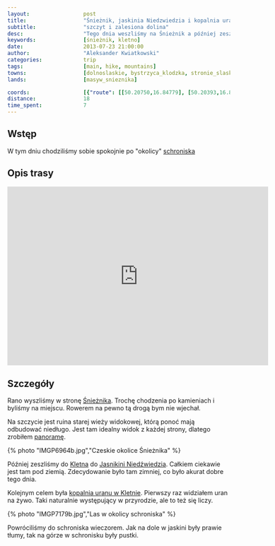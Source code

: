 ```yaml
---
layout:                 post
title:                  "Śnieżnik, jaskinia Niedzwiedzia i kopalnia uranu w Kletnie"
subtitle:               "szczyt i zalesiona dolina"
desc:                   "Tego dnia weszliśmy na Śnieżnik a później zeszliśmy zobaczyć Jaskinię Niedźwiedzia i kopalnię uranu w Kletnie."
keywords:               [śnieżnik, kletno]
date:                   2013-07-23 21:00:00
author:                 "Aleksander Kwiatkowski"
categories:             trip
tags:                   [main, hike, mountains]
towns:                  [dolnoslaskie, bystrzyca_klodzka, stronie_slaskie]
lands:                  [masyw_snieznika]

coords:                 [{"route": [[50.20750,16.84779], [50.20393,16.83775], [50.20827,16.83234], [50.23430,16.84196], [50.24204,16.85363], [50.25763,16.85869], [50.26251,16.87294]], "type": "hike"}]
distance:               18
time_spent:             7
---
```


[wiki-masyw-snieznika]:         https://pl.wikipedia.org/wiki/Masyw_%C5%9Anie%C5%BCnika
[wiki-klodzko]:                 https://pl.wikipedia.org/wiki/K%C5%82odzko
[wiki-schronisko]:              https://pl.wikipedia.org/wiki/Schronisko_PTTK_%E2%80%9ENa_%C5%9Anie%C5%BCniku%E2%80%9D
[wiki-snieznik]:                https://pl.wikipedia.org/wiki/%C5%9Anie%C5%BCnik_(g%C3%B3ra)
[wiki-niedzwiedzia]:            https://pl.wikipedia.org/wiki/Jaskinia_Nied%C5%BAwiedzia_(Sudety)
[wiki-kletno]:                  https://pl.wikipedia.org/wiki/Kletno
[wiki-kopalnia-uranu]:          https://pl.wikipedia.org/wiki/Kopaliny_(kopalnia_uranu)

[snieznik-panorama]:            http://www.panoramio.com/photo_explorer#view=photo&position=2190&with_photo_id=94019532&order=date_desc&user=4973339

Wstęp
-----

W tym dniu chodziliśmy sobie spokojnie po "okolicy" [schroniska][wiki-schronisko]

Opis trasy
----------

<iframe height='405' width='590' frameborder='0' allowtransparency='true' scrolling='no' src='https://www.strava.com/activities/334988270/embed/50e8120a12039e866c3b813bcfad74997766c53b'></iframe>

Szczegóły
---------

Rano wyszliśmy w stronę [Śnieżnika][wiki-snieznik]. Trochę chodzenia po kamieniach i byliśmy na miejscu. Rowerem
na pewno tą drogą bym nie wjechał.

Na szczycie jest ruina starej wieży widokowej, którą ponoć mają odbudować niedługo.
Jest tam idealny widok z każdej strony, dlatego
zrobiłem [panoramę][snieznik-panorama].

{% photo "IMGP6964b.jpg","Czeskie okolice Śnieżnika" %}

Później zeszliśmy do [Kletna][wiki-kletno] do [Jasnikini Niedźwiedzia][wiki-niedzwiedzia]. Całkiem ciekawie
jest tam pod ziemią. Zdecydowanie było tam zimniej, co było akurat dobre tego dnia.

Kolejnym celem była [kopalnia uranu w Kletnie][wiki-kopalnia-uranu]. Pierwszy raz widziałem uran na żywo.
Taki naturalnie występujący w przyrodzie, ale to też się liczy.

{% photo "IMGP7179b.jpg","Las w okolicy schroniska" %}

Powróciliśmy do schroniska wieczorem. Jak na dole w jaskini były prawie tłumy, tak na górze
w schronisku były pustki.
